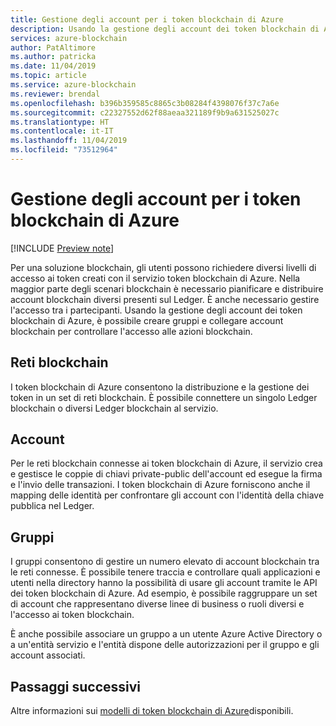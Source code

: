 ```yaml
---
title: Gestione degli account per i token blockchain di Azure
description: Usando la gestione degli account dei token blockchain di Azure, è possibile creare gruppi e collegare account blockchain per controllare l'accesso alle azioni blockchain.
services: azure-blockchain
author: PatAltimore
ms.author: patricka
ms.date: 11/04/2019
ms.topic: article
ms.service: azure-blockchain
ms.reviewer: brendal
ms.openlocfilehash: b396b359585c8865c3b08284f4398076f37c7a6e
ms.sourcegitcommit: c22327552d62f88aeaa321189f9b9a631525027c
ms.translationtype: HT
ms.contentlocale: it-IT
ms.lasthandoff: 11/04/2019
ms.locfileid: "73512964"
---
```

# <a name="azure-blockchain-tokens-account-management"></a>Gestione degli account per i token blockchain di Azure

[!INCLUDE [Preview note](./includes/preview.md)]

Per una soluzione blockchain, gli utenti possono richiedere diversi livelli di accesso ai token creati con il servizio token blockchain di Azure. Nella maggior parte degli scenari blockchain è necessario pianificare e distribuire account blockchain diversi presenti sul Ledger. È anche necessario gestire l'accesso tra i partecipanti. Usando la gestione degli account dei token blockchain di Azure, è possibile creare gruppi e collegare account blockchain per controllare l'accesso alle azioni blockchain.

## <a name="blockchain-networks"></a>Reti blockchain

I token blockchain di Azure consentono la distribuzione e la gestione dei token in un set di reti blockchain. È possibile connettere un singolo Ledger blockchain o diversi Ledger blockchain al servizio.

## <a name="accounts"></a>Account

Per le reti blockchain connesse ai token blockchain di Azure, il servizio crea e gestisce le coppie di chiavi private-public dell'account ed esegue la firma e l'invio delle transazioni. I token blockchain di Azure forniscono anche il mapping delle identità per confrontare gli account con l'identità della chiave pubblica nel Ledger.

## <a name="groups"></a>Gruppi

I gruppi consentono di gestire un numero elevato di account blockchain tra le reti connesse. È possibile tenere traccia e controllare quali applicazioni e utenti nella directory hanno la possibilità di usare gli account tramite le API dei token blockchain di Azure. Ad esempio, è possibile raggruppare un set di account che rappresentano diverse linee di business o ruoli diversi e l'accesso ai token blockchain.

È anche possibile associare un gruppo a un utente Azure Active Directory o a un'entità servizio e l'entità dispone delle autorizzazioni per il gruppo e gli account associati.  

## <a name="next-steps"></a>Passaggi successivi

Altre informazioni sui [modelli di token blockchain di Azure](templates.md)disponibili.

